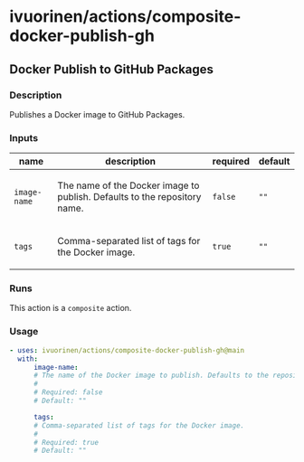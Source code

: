 # ivuorinen/actions/composite-docker-publish-gh

## Docker Publish to GitHub Packages

### Description

Publishes a Docker image to GitHub Packages.

### Inputs

| name         | description                                                                      | required | default |
| ------------ | -------------------------------------------------------------------------------- | -------- | ------- |
| `image-name` | <p>The name of the Docker image to publish. Defaults to the repository name.</p> | `false`  | `""`    |
| `tags`       | <p>Comma-separated list of tags for the Docker image.</p>                        | `true`   | `""`    |

### Runs

This action is a `composite` action.

### Usage

```yaml
- uses: ivuorinen/actions/composite-docker-publish-gh@main
  with:
      image-name:
      # The name of the Docker image to publish. Defaults to the repository name.
      #
      # Required: false
      # Default: ""

      tags:
      # Comma-separated list of tags for the Docker image.
      #
      # Required: true
      # Default: ""
```
